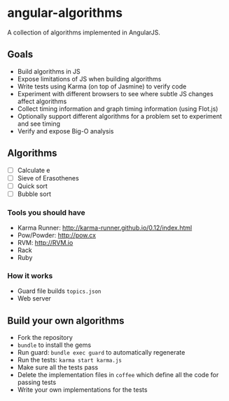 angular-algorithms
==================

A collection of algorithms implemented in AngularJS.

## Goals

* Build algorithms in JS 
* Expose limitations of JS when building algorithms
* Write tests using Karma (on top of Jasmine) to verify code
* Experiment with different browsers to see where subtle JS changes affect algorithms
* Collect timing information and graph timing information (using Flot.js)
* Optionally support different algorithms for a problem set to experiment and see timing
* Verify and expose Big-O analysis 

## Algorithms

- [ ] Calculate e
- [ ] Sieve of Erasothenes
- [ ] Quick sort
- [ ] Bubble sort

### Tools you should have

* Karma Runner: http://karma-runner.github.io/0.12/index.html
* Pow/Powder: http://pow.cx
* RVM: http://RVM.io
* Rack
* Ruby

### How it works

* Guard file builds `topics.json` 
* Web server

## Build your own algorithms

* Fork the repository
* `bundle` to install the gems
* Run guard: `bundle exec guard` to automatically regenerate
* Run the tests: `karma start karma.js`
* Make sure all the tests pass
* Delete the implementation files in `coffee` which define all the code for passing tests
* Write your own implementations for the tests


